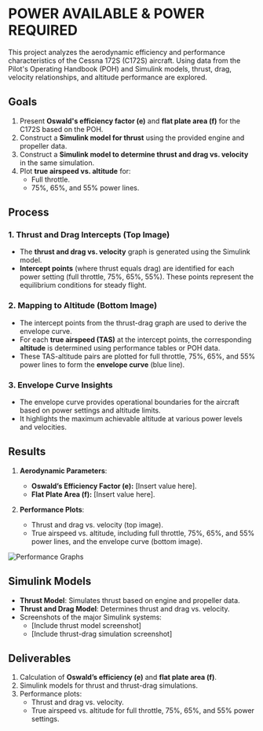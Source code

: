 # POWER AVAILABLE & POWER REQUIRED

This project analyzes the aerodynamic efficiency and performance characteristics of the Cessna 172S (C172S) aircraft. Using data from the Pilot's Operating Handbook (POH) and Simulink models, thrust, drag, velocity relationships, and altitude performance are explored.

## Goals

1. Present **Oswald's efficiency factor (e)** and **flat plate area (f)** for the C172S based on the POH.
2. Construct a **Simulink model for thrust** using the provided engine and propeller data.
3. Construct a **Simulink model to determine thrust and drag vs. velocity** in the same simulation.
4. Plot **true airspeed vs. altitude** for:
   - Full throttle.
   - 75%, 65%, and 55% power lines.

## Process

### 1. Thrust and Drag Intercepts (Top Image)
- The **thrust and drag vs. velocity** graph is generated using the Simulink model.
- **Intercept points** (where thrust equals drag) are identified for each power setting (full throttle, 75%, 65%, 55%). These points represent the equilibrium conditions for steady flight.

### 2. Mapping to Altitude (Bottom Image)
- The intercept points from the thrust-drag graph are used to derive the envelope curve.
- For each **true airspeed (TAS)** at the intercept points, the corresponding **altitude** is determined using performance tables or POH data.
- These TAS-altitude pairs are plotted for full throttle, 75%, 65%, and 55% power lines to form the **envelope curve** (blue line).

### 3. Envelope Curve Insights
- The envelope curve provides operational boundaries for the aircraft based on power settings and altitude limits.
- It highlights the maximum achievable altitude at various power levels and velocities.

## Results

1. **Aerodynamic Parameters**:
   - **Oswald’s Efficiency Factor (e):** [Insert value here].
   - **Flat Plate Area (f):** [Insert value here].

2. **Performance Plots**:
   - Thrust and drag vs. velocity (top image).
   - True airspeed vs. altitude, including full throttle, 75%, 65%, and 55% power lines, and the envelope curve (bottom image).

![Performance Graphs](https://github.com/user-attachments/assets/e5f9c59b-becc-4326-9943-bd9133b18ec4)

## Simulink Models
- **Thrust Model**: Simulates thrust based on engine and propeller data.
- **Thrust and Drag Model**: Determines thrust and drag vs. velocity.
- Screenshots of the major Simulink systems:
  - [Include thrust model screenshot]
  - [Include thrust-drag simulation screenshot]

## Deliverables

1. Calculation of **Oswald’s efficiency (e)** and **flat plate area (f)**.
2. Simulink models for thrust and thrust-drag simulations.
3. Performance plots:
   - Thrust and drag vs. velocity.
   - True airspeed vs. altitude for full throttle, 75%, 65%, and 55% power settings.
